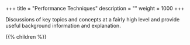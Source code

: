 +++
title = "Performance Techniques"
description = ""
weight = 1000
+++

Discussions of key topics and concepts at a fairly high level and provide useful background information and explanation.

{{% children %}}
